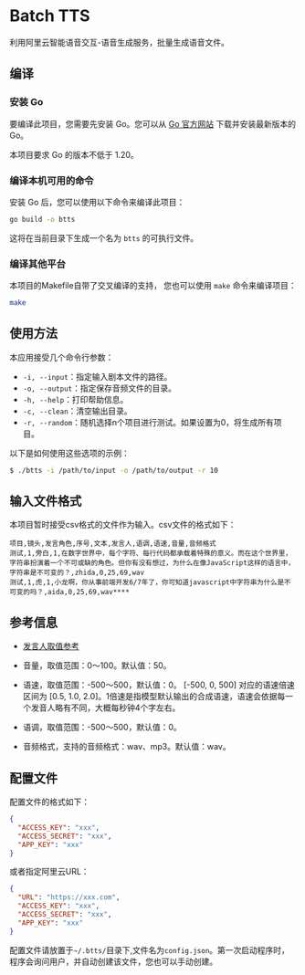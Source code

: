 # Batch TTS
利用阿里云智能语音交互-语音生成服务，批量生成语音文件。

## 编译
### 安装 Go
要编译此项目，您需要先安装 Go。您可以从 [Go 官方网站](https://golang.org/dl/) 下载并安装最新版本的 Go。

本项目要求 Go 的版本不低于 1.20。

### 编译本机可用的命令
安装 Go 后，您可以使用以下命令来编译此项目：

```bash
go build -o btts
```
这将在当前目录下生成一个名为 `btts` 的可执行文件。

### 编译其他平台
本项目的Makefile自带了交叉编译的支持， 您也可以使用 `make` 命令来编译项目：

```bash
make
```

## 使用方法

本应用接受几个命令行参数：

- `-i, --input`：指定输入剧本文件的路径。
- `-o, --output`：指定保存音频文件的目录。
- `-h, --help`：打印帮助信息。
- `-c, --clean`：清空输出目录。
- `-r, --random`：随机选择n个项目进行测试。如果设置为0，将生成所有项目。

以下是如何使用这些选项的示例：

```bash
$ ./btts -i /path/to/input -o /path/to/output -r 10
```

## 输入文件格式
本项目暂时接受csv格式的文件作为输入。csv文件的格式如下：

```csv
项目,镜头,发言角色,序号,文本,发言人,语调,语速,音量,音频格式
测试,1,旁白,1,在数字世界中，每个字符、每行代码都承载着特殊的意义。而在这个世界里，字符串扮演着一个不可或缺的角色。但你有没有想过，为什么在像JavaScript这样的语言中，字符串是不可变的？,zhida,0,25,69,wav
测试,1,虎,1,小龙啊，你从事前端开发6/7年了，你可知道javascript中字符串为什么是不可变的吗？,aida,0,25,69,wav****
```

## 参考信息
- [发言人取值参考](https://help.aliyun.com/document_detail/155645.html?spm=a2c4g.11186623.6.540.6)
- 音量，取值范围：0～100。默认值：50。
- 语速，取值范围：-500～500，默认值：0。 [-500, 0, 500] 对应的语速倍速区间为 [0.5, 1.0, 2.0]。1倍速是指模型默认输出的合成语速，语速会依据每一个发音人略有不同，大概每秒钟4个字左右。


- 语调，取值范围：-500～500，默认值：0。
- 音频格式，支持的音频格式：wav、mp3。默认值：wav。

## 配置文件
配置文件的格式如下：
```json
{
  "ACCESS_KEY": "xxx",
  "ACCESS_SECRET": "xxx",
  "APP_KEY": "xxx"
}
```
或者指定阿里云URL：
```json
{
  "URL": "https://xxx.com",
  "ACCESS_KEY": "xxx",
  "ACCESS_SECRET": "xxx",
  "APP_KEY": "xxx"
}
```
配置文件请放置于`~/.btts/`目录下,文件名为`config.json`。第一次启动程序时，程序会询问用户，并自动创建该文件，您也可以手动创建。

